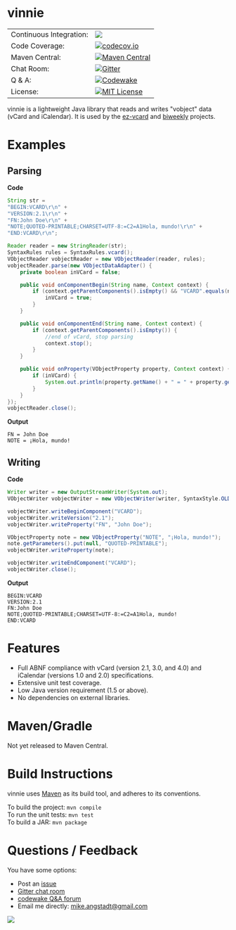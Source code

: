# vinnie

|     |     |
| --- | --- |
| Continuous Integration: | [![](https://travis-ci.org/mangstadt/vinnie.svg?branch=master)](https://travis-ci.org/mangstadt/vinnie) |
| Code Coverage: | [![codecov.io](http://codecov.io/github/mangstadt/vinnie/coverage.svg?branch=master)](http://codecov.io/github/mangstadt/vinnie?branch=master) |
| Maven Central: | [![Maven Central](https://maven-badges.herokuapp.com/maven-central/com.github.mangstadt.vinnie/vinnie/badge.svg)](https://maven-badges.herokuapp.com/maven-central/com.github.mangstadt.vinnie/vinnie) |
| Chat Room: | [![Gitter](https://badges.gitter.im/Join%20Chat.svg)](https://gitter.im/mangstadt/vinnie?utm_source=badge&utm_medium=badge&utm_campaign=pr-badge) |
| Q & A: | [![Codewake](https://www.codewake.com/badges/ask_question.svg)](https://www.codewake.com/p/vinnie) |
| License: | [![MIT License](https://img.shields.io/badge/License-MIT-red.svg)](https://github.com/mangstadt/vinnie/blob/master/LICENSES) |

vinnie is a lightweight Java library that reads and writes "vobject" data (vCard and iCalendar).  It is used by the [ez-vcard](https://github.com/mangstadt/ez-vcard) and [biweekly](https://github.com/mangstadt/biweekly) projects.

<!--
<p align="center"><strong><a href="https://github.com/mangstadt/vinnie/wiki/Downloads">Downloads</a> |
<a href="http://mangstadt.github.io/vinnie/javadocs/latest/index.html">Javadocs</a> |
<a href="#mavengradle">Maven/Gradle</a> | <a href="https://github.com/mangstadt/vinnie/wiki">Documentation</a></strong></p>
-->

# Examples

## Parsing

**Code**

```java
String str =
"BEGIN:VCARD\r\n" +
"VERSION:2.1\r\n" +
"FN:John Doe\r\n" +
"NOTE;QUOTED-PRINTABLE;CHARSET=UTF-8:=C2=A1Hola, mundo!\r\n" +
"END:VCARD\r\n";

Reader reader = new StringReader(str);
SyntaxRules rules = SyntaxRules.vcard();
VObjectReader vobjectReader = new VObjectReader(reader, rules);
vobjectReader.parse(new VObjectDataAdapter() {
	private boolean inVCard = false;

	public void onComponentBegin(String name, Context context) {
		if (context.getParentComponents().isEmpty() && "VCARD".equals(name)){
			inVCard = true;
		}
	}

	public void onComponentEnd(String name, Context context) {
		if (context.getParentComponents().isEmpty()) {
			//end of vCard, stop parsing
			context.stop();
		}
	}

	public void onProperty(VObjectProperty property, Context context) {
		if (inVCard) {
			System.out.println(property.getName() + " = " + property.getValue());
		}
	}
});
vobjectReader.close();
```

**Output**

```
FN = John Doe
NOTE = ¡Hola, mundo!
```

## Writing

**Code**

```java
Writer writer = new OutputStreamWriter(System.out);
VObjectWriter vobjectWriter = new VObjectWriter(writer, SyntaxStyle.OLD);

vobjectWriter.writeBeginComponent("VCARD");
vobjectWriter.writeVersion("2.1");
vobjectWriter.writeProperty("FN", "John Doe");

VObjectProperty note = new VObjectProperty("NOTE", "¡Hola, mundo!");
note.getParameters().put(null, "QUOTED-PRINTABLE");
vobjectWriter.writeProperty(note);

vobjectWriter.writeEndComponent("VCARD");
vobjectWriter.close();
```

**Output**

```
BEGIN:VCARD
VERSION:2.1
FN:John Doe
NOTE;QUOTED-PRINTABLE;CHARSET=UTF-8:=C2=A1Hola, mundo!
END:VCARD
```

# Features

 * Full ABNF compliance with vCard (version 2.1, 3.0, and 4.0) and iCalendar (versions 1.0 and 2.0) specifications.
 * Extensive unit test coverage.
 * Low Java version requirement (1.5 or above).
 * No dependencies on external libraries.

# Maven/Gradle

Not yet released to Maven Central.

<!--

**Maven**

```xml
<dependency>
   <groupId>com.github.mangstadt.vinnie</groupId>
   <artifactId>vinnie</artifactId>
   <version>1.0.0</version>
</dependency>
```

**Gradle**

```
compile 'com.github.mangstadt.vinnie:vinnie:1.0.0'
```

-->

# Build Instructions

vinnie uses [Maven](http://maven.apache.org/) as its build tool, and adheres to its conventions.

To build the project: `mvn compile`  
To run the unit tests: `mvn test`  
To build a JAR: `mvn package`

# Questions / Feedback

You have some options:

 * Post an [issue](https://github.com/mangstadt/vinnie/issues)
 * [Gitter chat room](https://gitter.im/mangstadt/vinnie)
 * [codewake Q&A forum](https://www.codewake.com/p/vinnie)
 * Email me directly: [mike.angstadt@gmail.com](mailto:mike.angstadt@gmail.com)

[![](https://www.paypalobjects.com/en_US/i/btn/btn_donateCC_LG.gif)](https://www.paypal.com/cgi-bin/webscr?cmd=_donations&business=8CEN7MPKRBKU6&lc=US&item_name=Michael%20Angstadt&item_number=vinnie&currency_code=USD&bn=PP%2dDonationsBF%3abtn_donateCC_LG%2egif%3aNonHosted)
